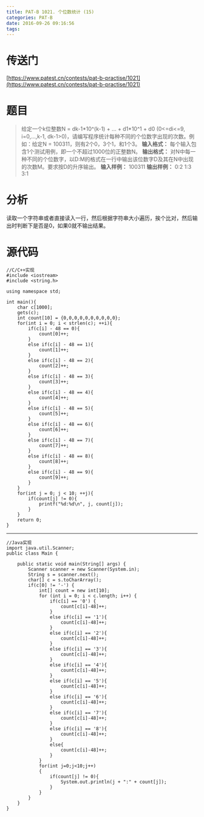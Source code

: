 ```yaml
---
title: PAT-B 1021. 个位数统计 (15)
categories: PAT-B
date: 2016-09-26 09:16:56
tags:
---
```

# 传送门
[https://www.patest.cn/contests/pat-b-practise/1021](https://www.patest.cn/contests/pat-b-practise/1021)
<!--more-->
# 题目
> 给定一个k位整数N = dk-1\*10^(k-1) + ... + d1\*10^1 + d0 (0<=di<=9, i=0,...,k-1, dk-1>0)，请编写程序统计每种不同的个位数字出现的次数。例如：给定N = 100311，则有2个0，3个1，和1个3。
**输入格式：**
每个输入包含1个测试用例，即一个不超过1000位的正整数N。
**输出格式：**
对N中每一种不同的个位数字，以D:M的格式在一行中输出该位数字D及其在N中出现的次数M。要求按D的升序输出。
**输入样例：**
100311
**输出样例：**
0:2
1:3
3:1

# 分析
读取一个字符串或者直接读入一行，然后根据字符串大小遍历，挨个比对，然后输出时判断下是否是0，如果0就不输出结果。

# 源代码

    //C/C++实现
    #include <iostream>
    #include <string.h>

    using namespace std;

    int main(){
    	char c[1000];
    	gets(c);
    	int count[10] = {0,0,0,0,0,0,0,0,0,0};
    	for(int i = 0; i < strlen(c); ++i){
    		if(c[i] - 48 == 0){
    			count[0]++;
    		}
    		else if(c[i] - 48 == 1){
    			count[1]++;
    		}
    		else if(c[i] - 48 == 2){
    			count[2]++;
    		}
    		else if(c[i] - 48 == 3){
    			count[3]++;
    		}
    		else if(c[i] - 48 == 4){
    			count[4]++;
    		}
    		else if(c[i] - 48 == 5){
    			count[5]++;
    		}
    		else if(c[i] - 48 == 6){
    			count[6]++;
    		}
    		else if(c[i] - 48 == 7){
    			count[7]++;
    		}
    		else if(c[i] - 48 == 8){
    			count[8]++;
    		}
    		else if(c[i] - 48 == 9){
    			count[9]++;
    		}
    	}
    	for(int j = 0; j < 10; ++j){
    		if(count[j] != 0){
    			printf("%d:%d\n", j, count[j]);
    		}
    	}
    	return 0;
    }

***

    //Java实现
    import java.util.Scanner;
    public class Main {

        public static void main(String[] args) {
            Scanner scanner = new Scanner(System.in);
            String s = scanner.next();
            char[] c = s.toCharArray();
            if(c[0] != '-') {
                int[] count = new int[10];
                for (int i = 0; i < c.length; i++) {
                    if(c[i] == '0') {
                        count[c[i]-48]++;
                    }
                    else if(c[i] == '1'){
                        count[c[i]-48]++;
                    }
                    else if(c[i] == '2'){
                        count[c[i]-48]++;
                    }
                    else if(c[i] == '3'){
                        count[c[i]-48]++;
                    }
                    else if(c[i] == '4'){
                        count[c[i]-48]++;
                    }
                    else if(c[i] == '5'){
                        count[c[i]-48]++;
                    }
                    else if(c[i] == '6'){
                        count[c[i]-48]++;
                    }
                    else if(c[i] == '7'){
                        count[c[i]-48]++;
                    }
                    else if(c[i] == '8'){
                        count[c[i]-48]++;
                    }
                    else{
                        count[c[i]-48]++;
                    }
                }
                for(int j=0;j<10;j++)
                {
                    if(count[j] != 0){
                        System.out.println(j + ":" + count[j]);
                    }
                }
            }
        }
    }